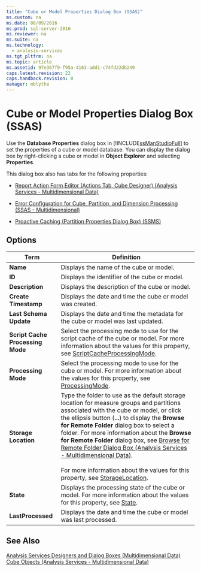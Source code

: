 ```yaml
---
title: "Cube or Model Properties Dialog Box (SSAS)"
ms.custom: na
ms.date: 08/09/2016
ms.prod: sql-server-2016
ms.reviewer: na
ms.suite: na
ms.technology: 
  - analysis-services
ms.tgt_pltfrm: na
ms.topic: article
ms.assetid: 97e367f9-f95a-4163-add1-c74fd22db249
caps.latest.revision: 22
caps.handback.revision: 0
manager: mblythe
---
```

# Cube or Model Properties Dialog Box (SSAS)
  Use the **Database Properties** dialog box in [!INCLUDE[ssManStudioFull](../../Topics/TopicNameContainA/tokens/ssManStudioFull_md.md)] to set the properties of a cube or model database. You can display the dialog box by right-clicking a cube or model in **Object Explorer** and selecting **Properties**.  
  
 This dialog box also has tabs for the following properties:  
  
-   [Report Action Form Editor &#40;Actions Tab, Cube Designer&#41; &#40;Analysis Services - Multidimensional Data&#41;](../../Topics/TopicNameNotContainA/Report-Action-Form-Editor--Actions-Tab--Cube-Designer---Analysis-Services---Multidimensional-Data-.md)  
  
-   [Error Configuration for Cube, Partition, and Dimension Processing &#40;SSAS - Multidimensional&#41;](../../Topics/TopicNameNotContainA/Error-Configuration-for-Cube--Partition--and-Dimension-Processing--SSAS---Multidimensional-.md)  
  
-   [Proactive Caching &#40;Partition Properties Dialog Box&#41; &#40;SSMS&#41;](../../Topics/TopicNameNotContainA/Proactive-Caching--Partition-Properties-Dialog-Box---SSMS-.md)  
  
## Options  
  
|Term|Definition|  
|----------|----------------|  
|**Name**|Displays the name of the cube or model.|  
|**ID**|Displays the identifier of the cube or model.|  
|**Description**|Displays the description of the cube or model.|  
|**Create Timestamp**|Displays the date and time the cube or model was created.|  
|**Last Schema Update**|Displays the date and time the metadata for the cube or model was last updated.|  
|**Script Cache Processing Mode**|Select the processing mode to use for the script cache of the cube or model. For more information about the values for this property, see [ScriptCacheProcessingMode](assetId:///P:Microsoft.AnalysisServices.Cube.ScriptCacheProcessingMode).|  
|**Processing Mode**|Select the processing mode to use for the cube or model. For more information about the values for this property, see [ProcessingMode](assetId:///P:Microsoft.AnalysisServices.Cube.ProcessingMode).|  
|**Storage Location**|Type the folder to use as the default storage location for measure groups and partitions associated with the cube or model, or click the ellipsis button (**...**) to display the **Browse for Remote Folder** dialog box to select a folder. For more information about the **Browse for Remote Folder** dialog box, see [Browse for Remote Folder Dialog Box &#40;Analysis Services - Multidimensional Data&#41;](../../Topics/TopicNameNotContainA/Browse-for-Remote-Folder-Dialog-Box--Analysis-Services---Multidimensional-Data-.md).<br /><br /> For more information about the values for this property, see [StorageLocation](assetId:///P:Microsoft.AnalysisServices.Cube.StorageLocation).|  
|**State**|Displays the processing state of the cube or model. For more information about the values for this property, see [State](assetId:///P:Microsoft.AnalysisServices.ProcessableMajorObject.State).|  
|**LastProcessed**|Displays the date and time the cube or model was last processed.|  
  
## See Also  
 [Analysis Services Designers and Dialog Boxes &#40;Multidimensional Data&#41;](../../Topics/TopicNameNotContainA/Analysis-Services-Designers-and-Dialog-Boxes--Multidimensional-Data-.md)   
 [Cube Objects &#40;Analysis Services - Multidimensional Data&#41;](../Topic/Cube%20Objects%20\(Analysis%20Services%20-%20Multidimensional%20Data\).md)  
  
  